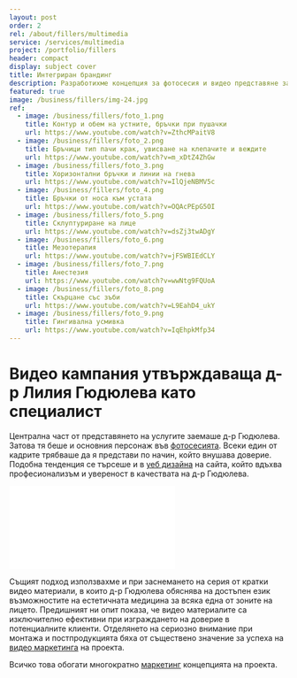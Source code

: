 ```yaml
---
layout: post
order: 2
rel: /about/fillers/multimedia
service: /services/multimedia
project: /portfolio/fillers
header: compact
display: subject cover
title: Интегриран брандинг
description: Разработихме концепция за фотосесия и видео представяне заснети в унисон с визията на сайта.
featured: true
image: /business/fillers/img-24.jpg 
ref:
  - image: /business/fillers/foto_1.png
    title: Контур и обем на устните, бръчки при пушачки
    url: https://www.youtube.com/watch?v=ZthcMPaitV8
  - image: /business/fillers/foto_2.png
    title: Бръчици тип пачи крак, увисване на клепачите и веждите
    url: https://www.youtube.com/watch?v=m_xDtZ4ZhGw
  - image: /business/fillers/foto_3.png
    title: Хоризонтални бръчки и линии на гнева
    url: https://www.youtube.com/watch?v=IlQjeNBMV5c
  - image: /business/fillers/foto_4.png
    title: Бръчки от носа към устата
    url: https://www.youtube.com/watch?v=OQAcPEpG5OI
  - image: /business/fillers/foto_5.png
    title: Склуптуриране на лице
    url: https://www.youtube.com/watch?v=dsZj3twADgY
  - image: /business/fillers/foto_6.png
    title: Мезотерапия
    url: https://www.youtube.com/watch?v=jFSWBIEdCLY
  - image: /business/fillers/foto_7.png
    title: Анестезия
    url: https://www.youtube.com/watch?v=wwNtg9FQUoA
  - image: /business/fillers/foto_8.png
    title: Скърцане със зъби
    url: https://www.youtube.com/watch?v=L9EahD4_ukY
  - image: /business/fillers/foto_9.png
    title: Гингивална усмивка
    url: https://www.youtube.com/watch?v=IqEhpkMfp34
---
```

# Видео кампания утвърждаваща д-р Лилия Гюдюлева като специалист
Централна част от представянето на услугите заемаше д-р Гюдюлева. Затова тя беше и основния персонаж във [фотосесията](./../../маркетинг/мултимедия.html). Всеки един от кадрите трябваше да я представи по начин, който внушава доверие. Подобна тенденция се търсеше и в [уеб дизайна](./../../маркетинг/уеб-дизайн.html) на сайта, който вдъхвa професионализъм и увереност в качествата на д-р Гюдюлева.

<iframe  data-aspect="0.5625" src="//www.youtube.com/embed/abfPNlgctEk?rel=0" frameborder="0" allowfullscreen></iframe>

Същият подход използвахме и при заснемането на серия от кратки видео материали, в които д-р Гюдюлева обяснява на достъпен език възможностите на естетичната медицина за всяка една от зоните на лицето. Предишният ни опит показа, че видео материалите са изключително ефективни при изграждането на доверие в потенциалните клиенти. Отделянето на сериозно внимание при монтажа и постпродукцията бяха от съществено значение за успеха на [видео маркетинга](./../../маркетинг/мултимедия.html) на проекта. 

Всичко това обогати многократно [маркетинг](./../../маркетинг/маркетинг-стратегия.html) концепцията на проекта.